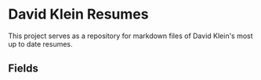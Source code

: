 # David Klein Resumes

This project serves as a repository for markdown files of David Klein's most up to date resumes.

## Fields

